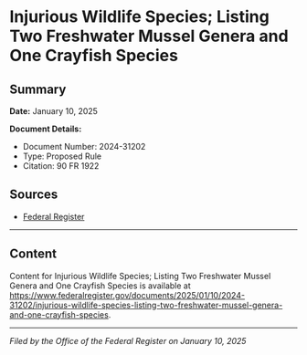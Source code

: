 # Injurious Wildlife Species; Listing Two Freshwater Mussel Genera and One Crayfish Species

## Summary

**Date:** January 10, 2025

**Document Details:**
- Document Number: 2024-31202
- Type: Proposed Rule
- Citation: 90 FR 1922

## Sources
- [Federal Register](https://www.federalregister.gov/documents/2025/01/10/2024-31202/injurious-wildlife-species-listing-two-freshwater-mussel-genera-and-one-crayfish-species)

---

## Content

Content for Injurious Wildlife Species; Listing Two Freshwater Mussel Genera and One Crayfish Species is available at https://www.federalregister.gov/documents/2025/01/10/2024-31202/injurious-wildlife-species-listing-two-freshwater-mussel-genera-and-one-crayfish-species.

---

*Filed by the Office of the Federal Register on January 10, 2025*
